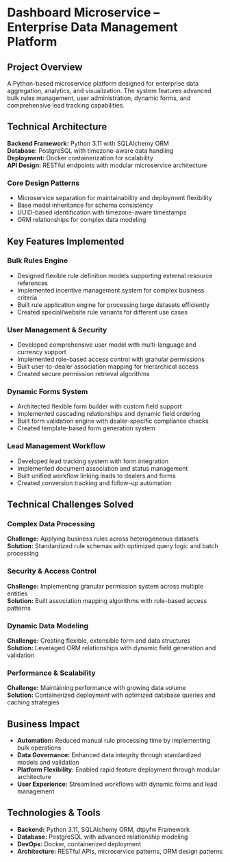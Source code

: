 # Dashboard Microservice – Enterprise Data Management Platform

## Project Overview
A Python-based microservice platform designed for enterprise data aggregation, analytics, and visualization. The system features advanced bulk rules management, user administration, dynamic forms, and comprehensive lead tracking capabilities.

## Technical Architecture
**Backend Framework:** Python 3.11 with SQLAlchemy ORM  
**Database:** PostgreSQL with timezone-aware data handling  
**Deployment:** Docker containerization for scalability  
**API Design:** RESTful endpoints with modular microservice architecture

### Core Design Patterns
- Microservice separation for maintainability and deployment flexibility
- Base model inheritance for schema consistency
- UUID-based identification with timezone-aware timestamps
- ORM relationships for complex data modeling

## Key Features Implemented

### Bulk Rules Engine
- Designed flexible rule definition models supporting external resource references
- Implemented incentive management system for complex business criteria
- Built rule application engine for processing large datasets efficiently
- Created special/website rule variants for different use cases

### User Management & Security
- Developed comprehensive user model with multi-language and currency support
- Implemented role-based access control with granular permissions
- Built user-to-dealer association mapping for hierarchical access
- Created secure permission retrieval algorithms

### Dynamic Forms System
- Architected flexible form builder with custom field support
- Implemented cascading relationships and dynamic field ordering
- Built form validation engine with dealer-specific compliance checks
- Created template-based form generation system

### Lead Management Workflow
- Developed lead tracking system with form integration
- Implemented document association and status management
- Built unified workflow linking leads to dealers and forms
- Created conversion tracking and follow-up automation

## Technical Challenges Solved

### Complex Data Processing
**Challenge:** Applying business rules across heterogeneous datasets  
**Solution:** Standardized rule schemas with optimized query logic and batch processing

### Security & Access Control
**Challenge:** Implementing granular permission system across multiple entities  
**Solution:** Built association mapping algorithms with role-based access patterns

### Dynamic Data Modeling
**Challenge:** Creating flexible, extensible form and data structures  
**Solution:** Leveraged ORM relationships with dynamic field generation and validation

### Performance & Scalability
**Challenge:** Maintaining performance with growing data volume  
**Solution:** Containerized deployment with optimized database queries and caching strategies

## Business Impact
- **Automation:** Reduced manual rule processing time by implementing bulk operations
- **Data Governance:** Enhanced data integrity through standardized models and validation
- **Platform Flexibility:** Enabled rapid feature deployment through modular architecture
- **User Experience:** Streamlined workflows with dynamic forms and lead management

## Technologies & Tools
- **Backend:** Python 3.11, SQLAlchemy ORM, dtpyfw Framework
- **Database:** PostgreSQL with advanced relationship modeling
- **DevOps:** Docker, containerized deployment
- **Architecture:** RESTful APIs, microservice patterns, ORM design patterns